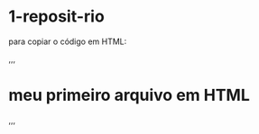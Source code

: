 # 1-reposit-rio

para copiar o código em HTML:

,,, 

<html>
  <h1>meu primeiro arquivo em HTML</h1>
</html>

,,,

